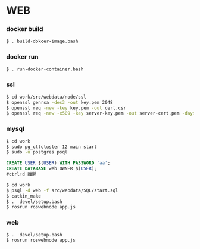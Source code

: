 # WEB
### docker build

```bash
$ . build-dokcer-image.bash
```
### docker run
```bash
$ . run-docker-container.bash
```
### ssl

```bash
$ cd work/src/webdata/node/ssl
$ openssl genrsa -des3 -out key.pem 2048
$ openssl req -new -key key.pem -out cert.csr
$ openssl req -new -x509 -key server-key.pem -out server-cert.pem -days 1095
```

### mysql
```bash
$ cd work
$ sudo pg_ctlcluster 12 main start
$ sudo -u postgres psql
```

```sql
CREATE USER $(USER) WITH PASSWORD 'aa';  
CREATE DATABASE web OWNER $(USER);
#ctrl+d 離開
```

```bash
$ cd work
$ psql -d web -f src/webdata/SQL/start.sql
$ catkin_make
$ .  devel/setup.bash
$ rosrun roswebnode app.js
```


### web

```sql
$ .  devel/setup.bash
$ rosrun roswebnode app.js
```

